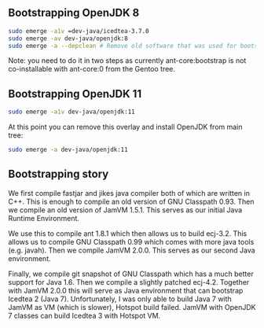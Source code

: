 ## Bootstrapping OpenJDK 8

```sh
sudo emerge -a1v =dev-java/icedtea-3.7.0
sudo emerge -av dev-java/openjdk:8
sudo emerge -a --depclean # Remove old software that was used for bootstrapping
```

Note: you need to do it in two steps as currently ant-core:bootstrap is not co-installable
with ant-core:0 from the Gentoo tree.

## Bootstrapping OpenJDK 11
```sh
sudo emerge -a1v dev-java/openjdk:11
```
At this point you can remove this overlay and install OpenJDK from main tree:
```sh
sudo emerge -a dev-java/openjdk:11
```

## Bootstrapping story

We first compile fastjar and jikes java compiler both of which are written in C++.
This is enough to compile an old version of GNU Classpath 0.93. Then we compile an old
version of JamVM 1.5.1. This serves as our initial Java Runtime Environment.

We use this to compile ant 1.8.1 which then allows us to build ecj-3.2. This allows us
to compile GNU Classpath 0.99 which comes with more java tools (e.g. javah). Then we
compile JamVM 2.0.0. This serves as our second Java environment.

Finally, we compile git snapshot of GNU Classpath which has a much better support for Java 1.6.
Then we compile a slightly patched ecj-4.2. Together with JamVM 2.0.0 this will serve as
Java environment that can bootstrap Icedtea 2 (Java 7). Unfortunately, I was only able to build
Java 7 with JamVM as VM (which is slower), Hotspot build failed. JamVM with OpenJDK 7 classes
can build Icedtea 3 with Hotspot VM.

